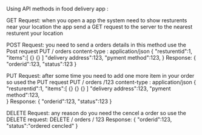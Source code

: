Using API methods in food delivery app :

GET Request:
when you open a app the system need to show resturents near your location
the app send a GET request to the server to the nearest resturent your location

POST Request:
you need to send a orders details in this method use the Post request
PUT / orders 
content-type : application/json
{
    "resturentid":1,
    "items":[
    {}
    {}
    ]
    "delivery address":123,
    "pyment method":123,
}
Response:
{
    "orderid":123,
    "status":123
}

PUT Request:
after some time you need to add one more item in your order so used the PUT  request
PUT / orders /123
content-type : application/json
{
   "resturentid":1,
    "items":[
    {}
    {}
    {}
    ]
    "delivery address":123,
    "pyment method":123,  
}
Response:
{
    "orderid":123,
    "status":123
}

DELETE Request:
any reason do you need the cencel a order so use the DELETE  request:
DELETE / orders / 123
Response:
{
    "orderid":123,
    "status":"ordered cencled"
}

